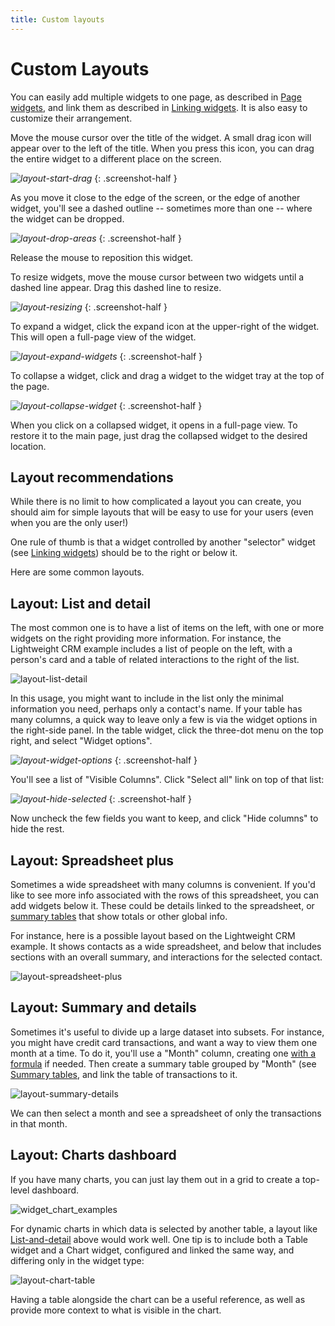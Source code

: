 ```yaml
---
title: Custom layouts
---
```


# Custom Layouts

You can easily add multiple widgets to one page, as described in [Page widgets](page-widgets.md),
and link them as described in [Linking widgets](linking-widgets.md). It is also easy to customize
their arrangement.

Move the mouse cursor over the title of the widget. A small drag icon will appear over to the left
of the title. When you press this icon, you can drag the entire widget to a different place on the
screen.

<span class="screenshot-large">*![layout-start-drag](images/custom-layouts/layout-start-drag.png)*</span>
{: .screenshot-half }

As you move it close to the edge of the screen, or the edge of another widget, you'll see a dashed
outline -- sometimes more than one -- where the widget can be dropped.

<span class="screenshot-large">*![layout-drop-areas](images/custom-layouts/layout-drop-areas.png)*</span>
{: .screenshot-half }

Release the mouse to reposition this widget.

To resize widgets, move the mouse cursor between two widgets until a dashed line appear. Drag this
dashed line to resize.

<span class="screenshot-large">*![layout-resizing](images/custom-layouts/layout-resizing.png)*</span>
{: .screenshot-half }

To expand a widget, click the expand icon at the upper-right of the widget. This will open a full-page view of the widget.

<span class="screenshot-large">*![layout-expand-widgets](images/custom-layouts/layout-expand-widgets.png)*</span>
{: .screenshot-half }

To collapse a widget, click and drag a widget to the widget tray at the top of the page.

<span class="screenshot-large">*![layout-collapse-widget](images/custom-layouts/layout-collapse-widget.png)*</span>
{: .screenshot-half }

When you click on a collapsed widget, it opens in a full-page view. To restore it to the main page, just drag the collapsed widget to the desired location.

## Layout recommendations

While there is no limit to how complicated a layout you can create, you should aim for simple
layouts that will be easy to use for your users (even when you are the only user!)

One rule of thumb is that a widget controlled by another "selector" widget (see [Linking
widgets](linking-widgets.md)) should be to the right or below it.

Here are some common layouts.

## Layout: List and detail

The most common one is to have a list of items on the left, with one or more widgets on the right
providing more information. For instance, the Lightweight CRM example includes a list of people on
the left, with a person's card and a table of related interactions to the right of the list.

![layout-list-detail](images/custom-layouts/layout-list-detail.png)

In this usage, you might want to include in the list only the minimal information you need,
perhaps only a contact's name. If your table has many columns, a quick way to leave only a few is
via the widget options in the right-side panel. In the table widget, click the three-dot menu on
the top right, and select "Widget options".

<span class="screenshot-large">*![layout-widget-options](images/custom-layouts/layout-widget-options.png)*</span>
{: .screenshot-half }

You'll see a list of "Visible Columns". Click "Select
all" link on top of that list:

<span class="screenshot-large">*![layout-hide-selected](images/custom-layouts/layout-hide-selected.png)*</span>
{: .screenshot-half }

Now uncheck the few fields you want to keep, and click "Hide columns" to hide the rest.

## Layout: Spreadsheet plus

Sometimes a wide spreadsheet with many columns is convenient. If you'd like to see more info
associated with the rows of this spreadsheet, you can add widgets below it. These could be details
linked to the spreadsheet, or [summary tables](summary-tables.md) that show totals or other global
info.

For instance, here is a possible layout based on the Lightweight CRM example. It shows contacts as
a wide spreadsheet, and below that includes sections with an overall summary, and interactions for
the selected contact.

![layout-spreadsheet-plus](images/custom-layouts/layout-spreadsheet-plus.png)

## Layout: Summary and details

Sometimes it's useful to divide up a large dataset into subsets. For instance, you might have
credit card transactions, and want a way to view them one month at a time. To do it, you'll use a
"Month" column, creating one [with a formula](dates.md) if needed. Then create a summary table
grouped by "Month" (see [Summary tables](summary-tables.md), and link the table of transactions to
it.

![layout-summary-details](images/custom-layouts/layout-summary-details.png)

We can then select a month and see a spreadsheet of only the transactions in that month.

## Layout: Charts dashboard

If you have many charts, you can just lay them out in a grid to create a top-level dashboard.

![widget_chart_examples](images/custom-layouts/widget_chart_examples.png)

For dynamic charts in which data is selected by another table, a layout like
[List-and-detail](#layout-list-and-detail) above would work well. One tip is to include both a Table
widget and a Chart widget, configured and linked the same way, and differing only in the widget
type:

![layout-chart-table](images/custom-layouts/layout-chart-table.png)

Having a table alongside the chart can be a useful reference, as well as provide more context to
what is visible in the chart.
